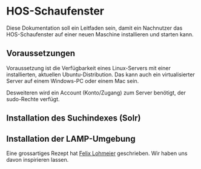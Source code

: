 # HOS-Schaufenster

Diese Dokumentation soll ein Leitfaden sein, damit ein Nachnutzer das
HOS-Schaufenster auf einer neuen Maschine installieren und starten kann.


## Voraussetzungen

Voraussetzung ist die Verfügbarkeit eines  Linux-Servers mit einer
installierten, aktuellen Ubuntu-Distribution. Das kann
auch ein virtualisierter Server auf einem Windows-PC oder einem Mac sein.

Desweiteren wird ein Account (Konto/Zugang) zum Server benötigt, der
sudo-Rechte verfügt.


## Installation des Suchindexes (Solr)

## Installation der LAMP-Umgebung

Eine grossartiges Rezept hat [Felix Lohmeier](https://github.com/felixlohmeier/summerschool-openrefine/blob/master/katalog-mit-typo3-find/installation-von-typo3-und-typo3-find.md)
geschrieben. Wir haben uns davon inspirieren lassen.

